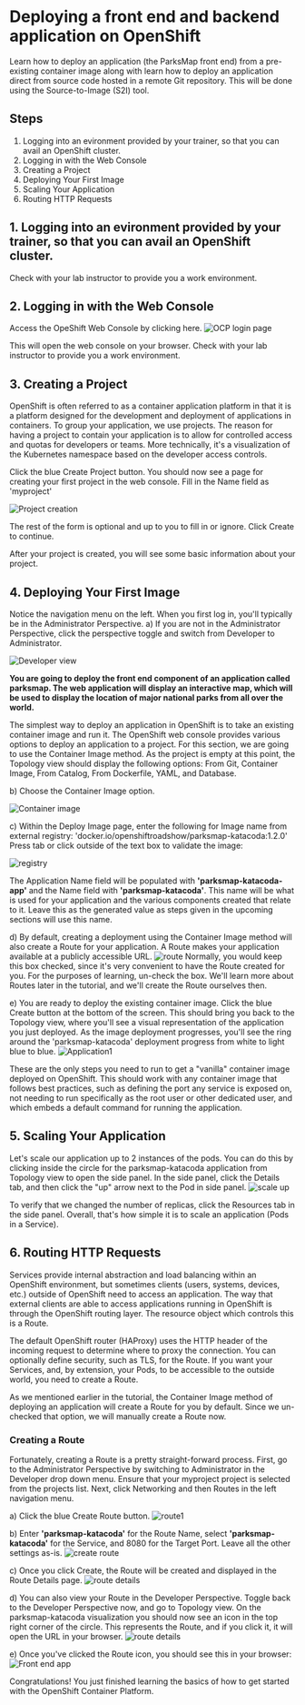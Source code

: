 
# Deploying a front end and backend application on OpenShift 

Learn how to deploy an application (the ParksMap front end) from a pre-existing container image along with learn how to deploy an application direct from source code hosted in a remote Git repository.
This will be done using the Source-to-Image (S2I) tool.

## Steps

1. Logging into an evironment provided by your trainer, so that you can avail an OpenShift cluster.
2. Logging in with the Web Console
3. Creating a Project
4. Deploying Your First Image
5. Scaling Your Application
6. Routing HTTP Requests

## 1. Logging into an evironment provided by your trainer, so that you can avail an OpenShift cluster.

Check with your lab instructor to provide you a work environment.

## 2. Logging in with the Web Console

Access the OpeShift Web Console by clicking here.
![OCP login page](images/pic1.png)

This will open the web console on your browser.
Check with your lab instructor to provide you a work environment.

## 3. Creating a Project

OpenShift is often referred to as a container application platform in that it is a platform designed for the development and deployment of applications in containers.
To group your application, we use projects. The reason for having a project to contain your application is to allow for controlled access and quotas for developers or teams.
More technically, it's a visualization of the Kubernetes namespace based on the developer access controls.

Click the blue Create Project button.
You should now see a page for creating your first project in the web console. 
Fill in the Name field as 'myproject'

![Project creation](images/pic2.png)
 
The rest of the form is optional and up to you to fill in or ignore. Click Create to continue.

After your project is created, you will see some basic information about your project.

## 4.  Deploying Your First Image

Notice the navigation menu on the left. When you first log in, you'll typically be in the Administrator Perspective.
a) If you are not in the Administrator Perspective, click the perspective toggle and switch from Developer to Administrator.

![Developer view](images/pic3.png)
 
**You are going to deploy the front end component of an application called parksmap. The web application will display an interactive map, which will be used to display the location of major national parks from all over the world.**

The simplest way to deploy an application in OpenShift is to take an existing container image and run it. 
The OpenShift web console provides various options to deploy an application to a project. For this section, we are going to use the Container Image method. As the project is empty at this point, the Topology view should display the following options: From Git, Container Image, From Catalog, From Dockerfile, YAML, and Database.

b) Choose the Container Image option.

![Container image](images/pic4.png)

c) Within the Deploy Image page, enter the following for Image name from external registry: 'docker.io/openshiftroadshow/parksmap-katacoda:1.2.0'
Press tab or click outside of the text box to validate the image:

![registry](images/pic5.png)

The Application Name field will be populated with **'parksmap-katacoda-app'** and the Name field with **'parksmap-katacoda'**. This name will be what is used for your application and the various components created that relate to it. Leave this as the generated value as steps given in the upcoming sections will use this name.

d) By default, creating a deployment using the Container Image method will also create a Route for your application. A Route makes your application available at a publicly accessible URL.
![route](images/pic6.png)
Normally, you would keep this box checked, since it's very convenient to have the Route created for you. For the purposes of learning, un-check the box. We'll learn more about Routes later in the tutorial, and we'll create the Route ourselves then.

e) You are ready to deploy the existing container image. Click the blue Create button at the bottom of the screen. This should bring you back to the Topology view, where you'll see a visual representation of the application you just deployed. As the image deployment progresses, you'll see the ring around the 'parksmap-katacoda' deployment progress from white to light blue to blue.
![Application1](images/pic7.png)

These are the only steps you need to run to get a "vanilla" container image deployed on OpenShift. This should work with any container image that follows best practices, such as defining the port any service is exposed on, not needing to run specifically as the root user or other dedicated user, and which embeds a default command for running the application.

## 5. Scaling Your Application

Let's scale our application up to 2 instances of the pods. You can do this by clicking inside the circle for the parksmap-katacoda application from Topology view to open the side panel. In the side panel, click the Details tab, and then click the "up" arrow next to the Pod in side panel.
![scale up](images/pic8.png)

To verify that we changed the number of replicas, click the Resources tab in the side panel. 
Overall, that's how simple it is to scale an application (Pods in a Service).

## 6. Routing HTTP Requests

Services provide internal abstraction and load balancing within an OpenShift environment, but sometimes clients (users, systems, devices, etc.) outside of OpenShift need to access an application. The way that external clients are able to access applications running in OpenShift is through the OpenShift routing layer. The resource object which controls this is a Route.

The default OpenShift router (HAProxy) uses the HTTP header of the incoming request to determine where to proxy the connection. You can optionally define security, such as TLS, for the Route. If you want your Services, and, by extension, your Pods, to be accessible to the outside world, you need to create a Route.

As we mentioned earlier in the tutorial, the Container Image method of deploying an application will create a Route for you by default. Since we un-checked that option, we will manually create a Route now.

### Creating a Route
Fortunately, creating a Route is a pretty straight-forward process. First, go to the Administrator Perspective by switching to Administrator in the Developer drop down menu. Ensure that your myproject project is selected from the projects list. Next, click Networking and then Routes in the left navigation menu.

a) Click the blue Create Route button.
![route1](images/pic9.png)

b) Enter **'parksmap-katacoda'** for the Route Name, select **'parksmap-katacoda'** for the Service, and 8080 for the Target Port. Leave all the other settings as-is.
![create route](images/pic10.png)

c) Once you click Create, the Route will be created and displayed in the Route Details page.
![ route details](images/pic11.png)

d) You can also view your Route in the Developer Perspective. Toggle back to the Developer Perspective now, and go to Topology view. On the parksmap-katacoda visualization you should now see an icon in the top right corner of the circle. This represents the Route, and if you click it, it will open the URL in your browser.
![ route details](images/pic12.png)

e) Once you've clicked the Route icon, you should see this in your browser:
![Front end app](images/pic13.png)


Congratulations! You just finished learning the basics of how to get started with the OpenShift Container Platform.




